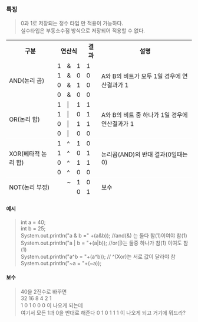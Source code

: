 ### 특징
> 0과 1로 저장되는 정수 타입 만 적용이 가능하다.  
> 실수타입은 부동소수점 방식으로 저장되어 적용할 수 없다.

<table style="border-collapse:collapse">
	<tr style="border-bottom:1px solid white">
		<th>구분</th>
		<th colspan="3">연산식</th>
		<th>결과</th>
		<th>설명</th>
	</tr>
	<tr>
		<td rowspan="4">AND(논리 곱)</td>
		<td>1</td>
		<td>&</td>
		<td>1</td>
		<td>1</td>
		<td rowspan="4">A와 B의 비트가 모두 1일 경우에 연산결과가 1</td>
	</tr>
	<tr>
		<td>1</td>
		<td>&</td>
		<td>0</td>
		<td>0</td>
	</tr>
	<tr>
		<td>0</td>
		<td>&</td>
		<td>1</td>
		<td>0</td>
	</tr>
	<tr style="border-bottom:1px solid white">
		<td>0</td>
		<td>&</td>
		<td>0</td>
		<td>0</td>
	</tr>
	<tr>
		<td rowspan="4">OR(논리 합)</td>
		<td>1</td>
		<td>|</td>
		<td>1</td>
		<td>1</td>
		<td rowspan="4">A와 B의 비트 중 하나가 1일 경우에 연산결과가 1</td>
	</tr>
	<tr>
		<td>1</td>
		<td>|</td>
		<td>0</td>
		<td>1</td>
	</tr>
	<tr>
		<td>0</td>
		<td>|</td>
		<td>1</td>
		<td>1</td>
	</tr>
	<tr  style="border-bottom:1px solid white">
		<td>0</td>
		<td>|</td>
		<td>0</td>
		<td>0</td>
	</tr>
	<tr>
		<td rowspan="4">XOR(베타적 논리 합)</td>
		<td>1</td>
		<td>^</td>
		<td>1</td>
		<td>0</td>
		<td rowspan="4">논리곱(AND)의 반대 결과(0일때는 0)</td>
	</tr>
	<tr>
		<td>1</td>
		<td>^</td>
		<td>0</td>
		<td>1</td>
	</tr>
	<tr>
		<td>0</td>
		<td>^</td>
		<td>1</td>
		<td>1</td>
	</tr>
	<tr  style="border-bottom:1px solid white">
		<td>0</td>
		<td>^</td>
		<td>0</td>
		<td>0</td>
	</tr>
	<tr>
		<td rowspan="4">NOT(논리 부정)</td>
		<td></td>
		<td>~</td>
		<td>1</td>
		<td>0</td>
		<td rowspan="4"> 보수 </td>
	</tr>
	<tr  style="border-bottom:1px solid white">
		<td> </td>
		<td></td>
		<td>0</td>
		<td>1</td>
	</tr>
</table>

#### 예시
>int a = 40;  
>int b = 25;  
>System.out.println("a & b =" +(a&b)); //and(&) 는 둘다 참(1)이여야 참(1)  
>System.out.println("a | b = "+(a|b)); //or(|)는 둘중 하나가 참(1) 이여도 참(1)  
>System.out.println("a^b = "+(a^b)); // ^(Xor)는 서로 값이 달라야 참  
>System.out.println("~a = "+(~a));

#### 보수
> 40을 2진수로 바꾸면  
> 32 16 8 4 2 1  
>  1  0 1 0 0 0 이 나오게 되는데  
>  여기서 모든 1과 0을 반대로 해준다
>  0 1 0 1 1 1 이 나오게 되고 거기에 뭐드라?